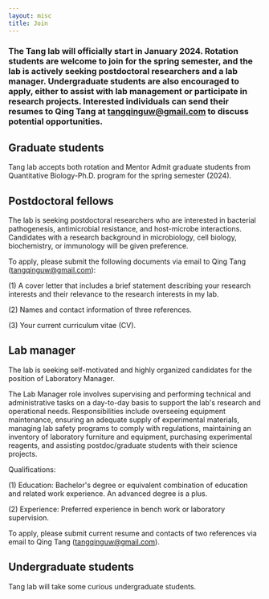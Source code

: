 ```yaml
---
layout: misc
title: Join
---
```


### The Tang lab will officially start in January 2024. Rotation students are welcome to join for the spring semester, and the lab is actively seeking postdoctoral researchers and a lab manager. Undergraduate students are also encouraged to apply, either to assist with lab management or participate in research projects. Interested individuals can send their resumes to Qing Tang at tangqinguw@gmail.com to discuss potential opportunities.



## Graduate students

Tang lab accepts both rotation and Mentor Admit graduate students from Quantitative Biology-Ph.D. program for the spring semester (2024).


## Postdoctoral fellows

The lab is seeking postdoctoral researchers who are interested in bacterial pathogenesis, antimicrobial resistance, and host-microbe interactions. Candidates with a research background in microbiology, cell biology, biochemistry, or immunology will be given preference.

To apply, please submit the following documents via email to Qing Tang (tangqinguw@gmail.com):

(1) A cover letter that includes a brief statement describing your research interests and their relevance to the research interests in my lab.

(2) Names and contact information of three references.

(3) Your current curriculum vitae (CV).

## Lab manager 

The lab is seeking self-motivated and highly organized candidates for the position of Laboratory Manager.

The Lab Manager role involves supervising and performing technical and administrative tasks on a day-to-day basis to support the lab's research and operational needs. Responsibilities include overseeing equipment maintenance, ensuring an adequate supply of experimental materials, managing lab safety programs to comply with regulations, maintaining an inventory of laboratory furniture and equipment, purchasing experimental reagents, and assisting postdoc/graduate students with their science projects.

Qualifications:

(1) Education: Bachelor's degree or equivalent combination of education and related work experience. An advanced degree is a plus.

(2) Experience: Preferred experience in bench work or laboratory supervision.

To apply, please submit current resume and contacts of two references via email to Qing Tang (tangqinguw@gmail.com).


## Undergraduate students

Tang lab will take some curious undergraduate students. 

